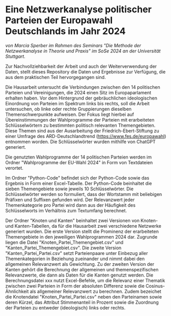 # Eine Netzwerkanalyse politischer Parteien der Europawahl Deutschlands im Jahr 2024
*von Marcia Sperber im Rahmen des Seminars "Die Methode der Netzwerkanalyse in Theorie und Praxis" im SoSe 2024 an der Universität Stuttgart.*

Zur Nachvollziehbarkeit der Arbeit und auch der Weiterverwendung der Daten, stellt dieses Repository die Daten und Ergebnisse zur Verfügung, die aus dem praktischen Teil hervorgegangen sind.

Die Hausarbeit untersucht die Verbindungen zwischen den 14 politischen Parteien und Vereinigungen, die 2024 einen Sitz im Europaparlament erhalten haben. Vor dem Hintergrund der gebräuchlichen ideologischen Einordnung von Parteien im Spektrum links bis rechts, soll die Arbeit untersuchen, ob linke oder rechte Gruppierungen dieselben Themenschwerpunkte aufweisen. Der Fokus liegt hierbei auf Übereinstimmungen der Wahlprogramme der Parteien mit erarbeiteten Schlüsselwörtern zu bestimmten politisch relevanten Themengebieten. Diese Themen sind aus der Ausarbeitung der Friedrich-Ebert-Stiftung zu einer Umfrage des ARD-Deutschlandtrend (https://www.fes.de/europawahl) entnommen worden. Die Schlüsselwörter wurden mithilfe von ChatGPT generiert.

Die genutzten Wahlprogramme der 14 politischen Parteien werden im Ordner "Wahlprogramme der EU-Wahl 2024" in Form von Textdateien verortet.

Im Ordner "Python-Code" befindet sich der Python-Code sowie das Ergebnis in Form einer Excel-Tabelle. Der Python-Code beinhaltet die sieben Themengebiete sowie jeweils 10 Schlüsselwörter. Die Schlüsselwörter werden so formuliert, dass der Wortstamm mit beliebigen Präfixen und Suffixen gefunden wird. Der Relevanzwert jeder Themenkategorie pro Partei wird dann aus der Häufigkeit des Schlüsselworts im Verhältnis zum Textumfang berechnet.

Der Ordner "Knoten und Kanten" beinhaltet zwei Versionen von Knoten- und Kanten-Tabellen, da für die Hausarbeit zwei verschiedene Netzwerke generiert wurden. 
Die erste Version stellt die Prominenz der erarbeiteten Themengebiete in den jeweiligen Wahlprogrammen 2024 dar. Zugrunde liegen die Datei "Knoten_Partei_Themengebiet.csv" und "Kanten_Partei_Themengebiet.csv".
Die zweite Version "Kanten_Partei_Partei.csv" setzt Parteienpaare unter Einbezug aller Themenkategorien in Beziehung zueinander und nimmt dabei den allgemeinen Relevanzwert als Gewichtung. Zu der zweiten Version der Kanten gehört die Berechnung der allgemeinen und themenspezifischen Relevanzwerte, die dann als Daten für die Kanten genutzt werden. Die Berechnungsdatei xxx nutzt Excel-Befehle, um die Relevanz einer Thematik zwischen zwei Parteien in Form der absoluten Differenz sowie die Cosinus-Ähnlichkeit als allgemeiner Relevanzwert zu berechnen. Zudem bezeichet die Knotendatei "Knoten_Partei_Partei.csv" neben den Parteinamen sowie deren Kürzel, das Attribut Stimmenanteil in Prozent sowie die Zuordnung der Parteien zu entweder (ideologisch) links oder rechts.
